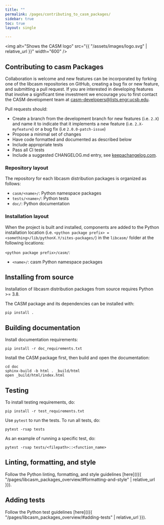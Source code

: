 ```yaml
---
title: ""
permalink: /pages/contributing_to_casm_packages/
sidebar: true
toc: true
layout: single

---
```


<img alt="Shows the CASM logo" src="{{ "/assets/images/logo.svg" | relative_url }}" width="600" />

## Contributing to casm Packages

Collaboration is welcome and new features can be incorporated by forking one of the libcasm repositories on GitHub, creating a bug fix or new feature, and submitting a pull request. If you are interested in developing features that involve a significant time investment we encourage you to first contact the CASM development team at <casm-developers@lists.engr.ucsb.edu>.

Pull requests should:

- Create a branch from the development branch for new features (i.e. `2.X`) and name it to indicate that it implements a new feature (i.e. `2.X-myfeature`) or a bug fix (i.e `2.0.0-patch-issue`)
- Propose a minimal set of changes
- Have code formatted and documented as described below
- Include appropriate tests
- Pass all CI tests
- Include a suggested CHANGELOG.md entry, see [keepachangelog.com](https://keepachangelog.com).


### Repository layout

The repository for each libcasm distribution packages is organized as follows:

- `casm/<name>/`: Python namespace packages
- `tests/<name>/`: Python tests
- `doc/`: Python documentation


### Installation layout

When the project is built and installed, components are added to the Python installation location (i.e. `<python package prefix> = <something>/lib/pythonX.Y/sites-packages/`) in the `libcasm/` folder at the following locations:

`<python package prefix>/casm/`:

- `<name>/`: casm Python namespace packages


## Installing from source

Installation of libcasm distribution packages from source requires Python >= 3.8.

The CASM package and its dependencies can be installed with:

    pip install .


## Building documentation

Install documentation requirements:

    pip install -r doc_requirements.txt

Install the CASM package first, then build and open the documentation:

    cd doc
    sphinx-build -b html . _build/html
    open _build/html/index.html


## Testing

To install testing requirements, do:

    pip install -r test_requirements.txt

Use `pytest` to run the tests. To run all tests, do:

    pytest -rsap tests

As an example of running a specific test, do:

    pytest -rsap tests/<filepath>::<function_name>


## Linting, formatting, and style

Follow the Python linting, formatting, and style guidelines [here](({{ "/pages/libcasm_packages_overview/#formatting-and-style" | relative_url }}).


## Adding tests

Follow the Python test guidelines [here](({{ "/pages/libcasm_packages_overview/#adding-tests" | relative_url }}).

